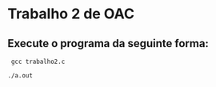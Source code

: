 # Trabalho 2 de OAC

## Execute o programa da seguinte forma:

``` gcc trabalho2.c```

``` ./a.out ```



